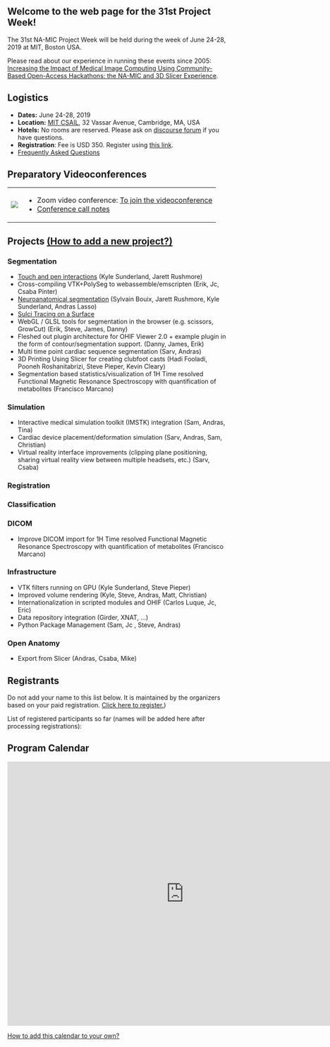 
## Welcome to the web page for the 31st Project Week!




The 31st NA-MIC Project Week will be held during the week of June 24-28, 2019 at MIT, Boston USA.

Please read about our experience in running these events since 2005: [Increasing the Impact of Medical Image Computing Using
Community-Based Open-Access Hackathons: the NA-MIC and 3D Slicer Experience](http://www.spl.harvard.edu/publications/item/view/3004).

## Logistics
- **Dates:** June 24-28, 2019
- **Location:** [MIT CSAIL](https://www.csail.mit.edu/about/visit-csail), 32 Vassar Avenue, Cambridge, MA, USA
- **Hotels:** No rooms are reserved.  Please ask on [discourse forum](https://discourse.slicer.org/c/community/project-week) if you have questions.
- **Registration**: Fee is USD 350.  Register using [this link](https://www.regonline.com/registration/Checkin.aspx?EventID=2555870).
- [Frequently Asked Questions](ProjectWeek)

## Preparatory Videoconferences


<table><tr>
    <td>
        <img src="zoom-photo-2019-05-07.png">
    </td>
    <td>
        <ul>
            <li>
                Zoom video conference: <a href="https://zoom.us/j/692997791">To join the videoconference</a>
            </li>
            <li>
<a href="https://github.com/NA-MIC/ProjectWeek/blob/master/PW31_2019_Boston/PreparatoryMeetingsNotes.md">Conference call notes</a>
            </li>
        </ul>
    </td>
</tr></table>

## Projects [(How to add a new project?)](Projects/README.md)
<a name="ProjectsList"/>


### Segmentation
- [Touch and pen interactions](Projects/TouchAndPenInteractions/README.md) (Kyle Sunderland, Jarett Rushmore)
- Cross-compiling VTK+PolySeg to webassemble/emscripten (Erik, Jc, Csaba Pinter)
- [Neuroanatomical segmentation](Projects/NeuroSegmentation/README.md) (Sylvain Bouix, Jarett Rushmore, Kyle Sunderland, Andras Lasso)
- [Sulci Tracing on a Surface](Projects/SurfaceSulciTracing/README.md)
- WebGL / GLSL tools for segmentation in the browser (e.g. scissors, GrowCut) (Erik, Steve, James, Danny)
- Fleshed out plugin architecture for OHIF Viewer 2.0 + example plugin in the form of contour/segmentation support. (Danny, James, Erik)
- Multi time point cardiac sequence segmentation (Sarv, Andras)
- 3D Printing Using Slicer for creating clubfoot casts (Hadi Fooladi, Pooneh Roshanitabrizi, Steve Pieper, Kevin Cleary)
- Segmentation based statistics/visualization of 1H Time resolved Functional Magnetic Resonance Spectroscopy with quantification of metabolites (Francisco Marcano)


### Simulation
- Interactive medical simulation toolkit (IMSTK) integration (Sam, Andras, Tina)
- Cardiac device placement/deformation simulation (Sarv, Andras, Sam, Christian)
- Virtual reality interface improvements (clipping plane positioning, sharing virtual reality view between multiple headsets, etc.)
(Sarv, Csaba) 

### Registration

### Classification

### DICOM
- Improve DICOM import for 1H Time resolved Functional Magnetic Resonance Spectroscopy with quantification of metabolites (Francisco Marcano)

### Infrastructure
- VTK filters running on GPU (Kyle Sunderland, Steve Pieper)
- Improved volume rendering (Kyle, Steve, Andras, Matt, Christian)
- Internationalization in scripted modules and OHIF (Carlos Luque, Jc, Eric)
- Data repository integration (Girder, XNAT, ...)
- Python Package Management (Sam, Jc , Steve, Andras)

### Open Anatomy
- Export from Slicer (Andras, Csaba, Mike)


## Registrants

Do not add your name to this list below. It is maintained by the organizers based on your paid registration. [Click here to register.](https://www.regonline.com/registration/Checkin.aspx?EventID=2555870))

List of registered participants so far (names will be added here after processing registrations):

<!-- ORGANIZERS: please edit REGISTRANTS.md -->

## Program Calendar

<iframe src="https://calendar.google.com/calendar/embed?src=kitware.com_sb07i171olac9aavh46ir495c4%40group.calendar.google.com&ctz=America%2FNew_York" style="border: 0" width="800" height="600" frameborder="0" scrolling="no"></iframe>

[How to add this calendar to your own?](../common/Calendar.md)
 
